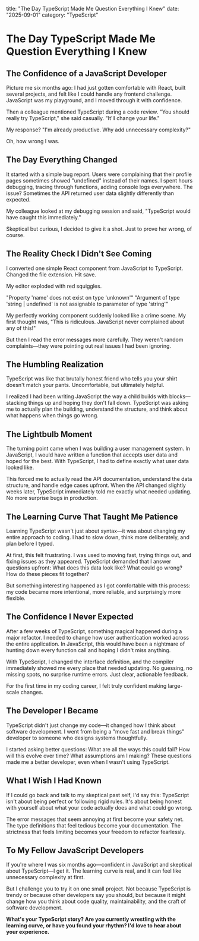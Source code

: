 title: "The Day TypeScript Made Me Question Everything I Knew"
date: "2025-09-01"
category: "TypeScript"

# The Day TypeScript Made Me Question Everything I Knew

## The Confidence of a JavaScript Developer

Picture me six months ago: I had just gotten comfortable with React, built several projects, and felt like I could handle any frontend challenge. JavaScript was my playground, and I moved through it with confidence.

Then a colleague mentioned TypeScript during a code review. "You should really try TypeScript," she said casually. "It'll change your life."

My response? "I'm already productive. Why add unnecessary complexity?"

Oh, how wrong I was.

## The Day Everything Changed

It started with a simple bug report. Users were complaining that their profile pages sometimes showed "undefined" instead of their names. I spent hours debugging, tracing through functions, adding console logs everywhere. The issue? Sometimes the API returned user data slightly differently than expected.

My colleague looked at my debugging session and said, "TypeScript would have caught this immediately."

Skeptical but curious, I decided to give it a shot. Just to prove her wrong, of course.

## The Reality Check I Didn't See Coming

I converted one simple React component from JavaScript to TypeScript. Changed the file extension. Hit save.

My editor exploded with red squiggles.

"Property 'name' does not exist on type 'unknown'"
"Argument of type 'string | undefined' is not assignable to parameter of type 'string'"

My perfectly working component suddenly looked like a crime scene. My first thought was, "This is ridiculous. JavaScript never complained about any of this!"

But then I read the error messages more carefully. They weren't random complaints—they were pointing out real issues I had been ignoring.

## The Humbling Realization

TypeScript was like that brutally honest friend who tells you your shirt doesn't match your pants. Uncomfortable, but ultimately helpful.

I realized I had been writing JavaScript the way a child builds with blocks—stacking things up and hoping they don't fall down. TypeScript was asking me to actually plan the building, understand the structure, and think about what happens when things go wrong.

## The Lightbulb Moment

The turning point came when I was building a user management system. In JavaScript, I would have written a function that accepts user data and hoped for the best. With TypeScript, I had to define exactly what user data looked like.

This forced me to actually read the API documentation, understand the data structure, and handle edge cases upfront. When the API changed slightly weeks later, TypeScript immediately told me exactly what needed updating. No more surprise bugs in production.

## The Learning Curve That Taught Me Patience

Learning TypeScript wasn't just about syntax—it was about changing my entire approach to coding. I had to slow down, think more deliberately, and plan before I typed.

At first, this felt frustrating. I was used to moving fast, trying things out, and fixing issues as they appeared. TypeScript demanded that I answer questions upfront: What does this data look like? What could go wrong? How do these pieces fit together?

But something interesting happened as I got comfortable with this process: my code became more intentional, more reliable, and surprisingly more flexible.

## The Confidence I Never Expected

After a few weeks of TypeScript, something magical happened during a major refactor. I needed to change how user authentication worked across the entire application. In JavaScript, this would have been a nightmare of hunting down every function call and hoping I didn't miss anything.

With TypeScript, I changed the interface definition, and the compiler immediately showed me every place that needed updating. No guessing, no missing spots, no surprise runtime errors. Just clear, actionable feedback.

For the first time in my coding career, I felt truly confident making large-scale changes.

## The Developer I Became

TypeScript didn't just change my code—it changed how I think about software development. I went from being a "move fast and break things" developer to someone who designs systems thoughtfully.

I started asking better questions: What are all the ways this could fail? How will this evolve over time? What assumptions am I making? These questions made me a better developer, even when I wasn't using TypeScript.

## What I Wish I Had Known

If I could go back and talk to my skeptical past self, I'd say this: TypeScript isn't about being perfect or following rigid rules. It's about being honest with yourself about what your code actually does and what could go wrong.

The error messages that seem annoying at first become your safety net. The type definitions that feel tedious become your documentation. The strictness that feels limiting becomes your freedom to refactor fearlessly.

## To My Fellow JavaScript Developers

If you're where I was six months ago—confident in JavaScript and skeptical about TypeScript—I get it. The learning curve is real, and it can feel like unnecessary complexity at first.

But I challenge you to try it on one small project. Not because TypeScript is trendy or because other developers say you should, but because it might change how you think about code quality, maintainability, and the craft of software development.

**What's your TypeScript story? Are you currently wrestling with the learning curve, or have you found your rhythm? I'd love to hear about your experience.**
